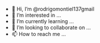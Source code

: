 - 👋 Hi, I’m @rodrigomontiel137gmail
- 👀 I’m interested in ...
- 🌱 I’m currently learning ...
- 💞️ I’m looking to collaborate on ...
- 📫 How to reach me ...

<!---
rodrigomontiel137gmail/rodrigomontiel137gmail is a ✨ special ✨ repository because its `README.md` (this file) appears on your GitHub profile.
You can click the Preview link to take a look at your changes.
--->

